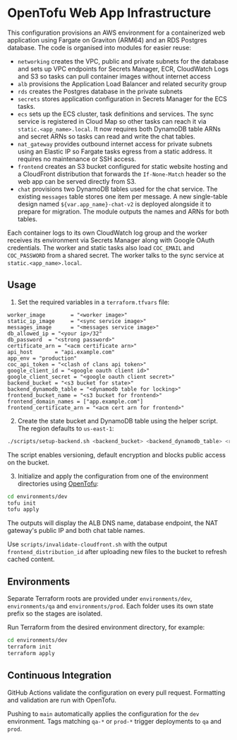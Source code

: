 # OpenTofu Web App Infrastructure


This configuration provisions an AWS environment for a containerized web application using Fargate on Graviton (ARM64) and an RDS Postgres database. The code is organised into modules for easier reuse:

- `networking` creates the VPC, public and private subnets for the database and sets up VPC
  endpoints for Secrets Manager, ECR, CloudWatch Logs and S3 so tasks can pull
  container images without internet access
- `alb` provisions the Application Load Balancer and related security group
- `rds` creates the Postgres database in the private subnets
- `secrets` stores application configuration in Secrets Manager for the ECS tasks.
- `ecs` sets up the ECS cluster, task definitions and services. The sync service is registered in Cloud Map so other tasks can reach it via `static.<app_name>.local`. It now requires both DynamoDB table ARNs and secret ARNs so tasks can read and write the chat tables.
- `nat_gateway` provides outbound internet access for private subnets using an Elastic IP so Fargate tasks egress from a static address. It requires no maintenance or SSH access.
- `frontend` creates an S3 bucket configured for static website hosting and a CloudFront distribution that forwards the `If-None-Match` header so the web app can be served directly from S3.
- `chat` provisions two DynamoDB tables used for the chat service. The existing
  `messages` table stores one item per message. A new single-table design named
  `${var.app_name}-chat-v2` is deployed alongside it to prepare for migration.
  The module outputs the names and ARNs for both tables.

Each container logs to its own CloudWatch log group and the worker receives its environment via Secrets Manager along with Google OAuth credentials. The worker and static tasks also load `COC_EMAIL` and `COC_PASSWORD` from a shared secret. The worker talks to the sync service at `static.<app_name>.local`.
## Usage
1. Set the required variables in a `terraform.tfvars` file:

```hcl
worker_image        = "<worker image>"
static_ip_image     = "<sync service image>"
messages_image      = "<messages service image>"
db_allowed_ip = "<your ip>/32"
db_password  = "<strong password>"
certificate_arn = "<acm certificate arn>"
api_host       = "api.example.com"
app_env = "production"
coc_api_token = "<clash of clans api token>"
google_client_id = "<google oauth client id>"
google_client_secret = "<google oauth client secret>"
backend_bucket = "<s3 bucket for state>"
backend_dynamodb_table = "<dynamodb table for locking>"
frontend_bucket_name = "<s3 bucket for frontend>"
frontend_domain_names = ["app.example.com"]
frontend_certificate_arn = "<acm cert arn for frontend>"
```

2. Create the state bucket and DynamoDB table using the helper script. The
   region defaults to `us-east-1`:

```bash
./scripts/setup-backend.sh <backend_bucket> <backend_dynamodb_table> <region>
```
The script enables versioning, default encryption and blocks public access on
the bucket.

3. Initialize and apply the configuration from one of the environment directories using [OpenTofu](https://opentofu.org/):

```bash
cd environments/dev
tofu init
tofu apply
```

The outputs will display the ALB DNS name, database endpoint, the NAT gateway's
public IP and both chat table names.

Use `scripts/invalidate-cloudfront.sh` with the output `frontend_distribution_id` after uploading new files to the bucket to refresh cached content.

## Environments
Separate Terraform roots are provided under `environments/dev`, `environments/qa` and `environments/prod`. Each folder uses its own state prefix so the stages are isolated.

Run Terraform from the desired environment directory, for example:

```bash
cd environments/dev
terraform init
terraform apply
```


## Continuous Integration
GitHub Actions validate the configuration on every pull request. Formatting and validation are run with OpenTofu.

Pushing to `main` automatically applies the configuration for the `dev` environment. Tags matching `qa-*` or `prod-*` trigger deployments to `qa` and `prod`.

